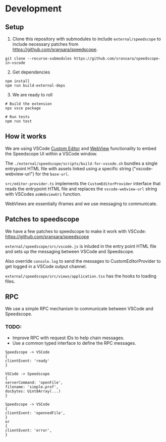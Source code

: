 # Development

## Setup

1. Clone this repository with submodules to include `external/speedscope`
   to include necessary patches from https://github.com/sransara/speedscope.

```
git clone --recurse-submodules https://github.com/sransara/speedscope-in-vscode
```

2. Get dependencies

```
npm install
npm run build-external-deps
```

3. We are ready to roll

```
# Build the extension
npx vsce package

# Run tests
npm run test
```

## How it works

We are using VSCode [Custom Editor](https://code.visualstudio.com/api/extension-guides/custom-editors)
and [WebView](https://code.visualstudio.com/api/extension-guides/webview)
functionality to embed the Speedscope UI within a VSCode window.

The `./external/speedscope/scripts/build-for-vscode.sh` bundles a single entrypoint HTML file
with assets linked using a specific string ("vscode-webview-url") for the `base-url`.

`src/editor-provider.ts` implements the `CustomEditorProvider` interface that
reads the entrypoint HTML file and replaces the `vscode-webview-url` string with
VSCodes `asWebviewUri` function.

WebViews are essentially iframes and we use messaging to communicate.

## Patches to speedscope

We have a few patches to speedscope to make it work with VSCode: https://github.com/sransara/speedscope

`external/speedscope/src/vscode.js` is inluded in the entry point HTML file and
sets up the messaging between VSCode and Speedscope.

Also override `console.log` to send the messages to CustomEditorProvider to get logged in a VSCode output channel.

`external/speedscope/src/views/application.tsx` has the hooks to loading files.

## RPC

We use a simple RPC mechanism to communicate between VSCode and Speedscope.

### TODO:

- Improve RPC with request IDs to help chain messages.
- Use a common typed interface to define the RPC messages.

```
Speedscope -> VSCode
{
clientEvent: 'ready'
}

VSCode -> Speedscope
{
serverCommand: 'openFile',
filename: 'simple.prof',
docbytes: Uint8Array(...)
}

Speedscope -> VSCode
{
clientEvent: 'opennedFile',
}
or
{
clientEvent: 'error',
}
```

